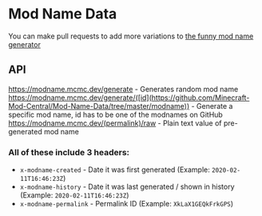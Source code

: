 # Mod Name Data
You can make pull requests to add more variations to [the funny mod name generator](https://modname.mcmc.dev/)

## API
https://modname.mcmc.dev/generate - Generates random mod name
https://modname.mcmc.dev/generate/([id](https://github.com/Minecraft-Mod-Central/Mod-Name-Data/tree/master/modname)) - Generate a specific mod name, id has to be one of the modnames on GitHub
https://modname.mcmc.dev/(permalink)/raw - Plain text value of pre-generated mod name

### All of these include 3 headers:
- `x-modname-created` - Date it was first generated (Example: `2020-02-11T16:46:23Z`)
- `x-modname-history` - Date it was last generated / shown in history (Example: `2020-02-11T16:46:23Z`)
- `x-modname-permalink` - Permalink ID (Example: `XkLaX1GEQkFrkGPS`)
